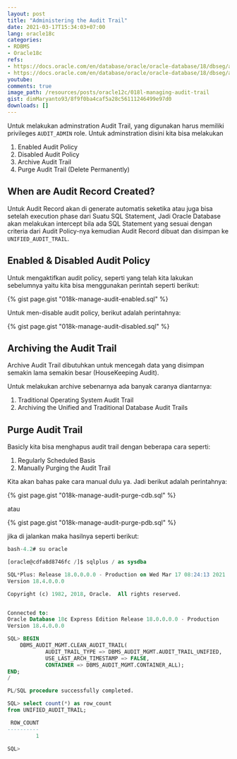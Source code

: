 ```yaml
---
layout: post
title: "Administering the Audit Trail"
date: 2021-03-17T15:34:03+07:00
lang: oracle18c
categories:
- RDBMS
- Oracle18c
refs: 
- https://docs.oracle.com/en/database/oracle/oracle-database/18/dbseg/administering-the-audit-trail.html#GUID-9F298B8A-6196-4206-A889-A7CEB0924CF1
- https://docs.oracle.com/en/database/oracle/oracle-database/18/dbseg/administering-the-audit-trail.html#GUID-1DD625ED-AC75-47E7-ADF6-1C7C93656F22
youtube: 
comments: true
image_path: /resources/posts/oracle12c/018l-managing-audit-trail
gist: dimMaryanto93/8f9f0ba4caf5a28c56111246499e97d0
downloads: []
---
```


Untuk melakukan adminstration Audit Trail, yang digunakan harus memiliki privileges `AUDIT_ADMIN` role. Untuk adminstration disini kita bisa melakukan

1. Enabled Audit Policy
2. Disabled Audit Policy
3. Archive Audit Trail
4. Purge Audit Trail (Delete Permanently)

## When are Audit Record Created?

Untuk Audit Record akan di generate automatis seketika atau juga bisa setelah execution phase dari Suatu SQL Statement, Jadi Oracle Database akan melakukan intercept bila ada SQL Statement yang sesuai dengan criteria dari Audit Policy-nya kemudian Audit Record dibuat dan disimpan ke `UNIFIED_AUDIT_TRAIL`.

## Enabled & Disabled Audit Policy

Untuk mengaktifkan audit policy, seperti yang telah kita lakukan sebelumnya yaitu kita bisa menggunakan perintah seperti berikut:

{% gist page.gist "018k-manage-audit-enabled.sql" %}

Untuk men-disable audit policy, berikut adalah perintahnya:

{% gist page.gist "018k-manage-audit-disabled.sql" %}

## Archiving the Audit Trail

Archive Audit Trail dibutuhkan untuk mencegah data yang disimpan semakin lama semakin besar (HouseKeeping Audit). 

Untuk melakukan archive sebenarnya ada banyak caranya diantarnya:

1. Traditional Operating System Audit Trail
2. Archiving the Unified and Traditional Database Audit Trails

## Purge Audit Trail

Basicly kita bisa menghapus audit trail dengan beberapa cara seperti:

1. Regularly Scheduled Basis
2. Manually Purging the Audit Trail

Kita akan bahas pake cara manual dulu ya. Jadi berikut adalah perintahnya:

{% gist page.gist "018k-manage-audit-purge-cdb.sql" %}

atau

{% gist page.gist "018k-manage-audit-purge-pdb.sql" %}

jika di jalankan maka hasilnya seperti berikut:

```sql
bash-4.2# su oracle

[oracle@cdfa8d8746fc /]$ sqlplus / as sysdba

SQL*Plus: Release 18.0.0.0.0 - Production on Wed Mar 17 08:24:13 2021
Version 18.4.0.0.0

Copyright (c) 1982, 2018, Oracle.  All rights reserved.


Connected to:
Oracle Database 18c Express Edition Release 18.0.0.0.0 - Production
Version 18.4.0.0.0

SQL> BEGIN
    DBMS_AUDIT_MGMT.CLEAN_AUDIT_TRAIL(
            AUDIT_TRAIL_TYPE => DBMS_AUDIT_MGMT.AUDIT_TRAIL_UNIFIED,
            USE_LAST_ARCH_TIMESTAMP => FALSE,
            CONTAINER => DBMS_AUDIT_MGMT.CONTAINER_ALL);
END;
/

PL/SQL procedure successfully completed.

SQL> select count(*) as row_count
from UNIFIED_AUDIT_TRAIL;

 ROW_COUNT
----------
         1

SQL>
```